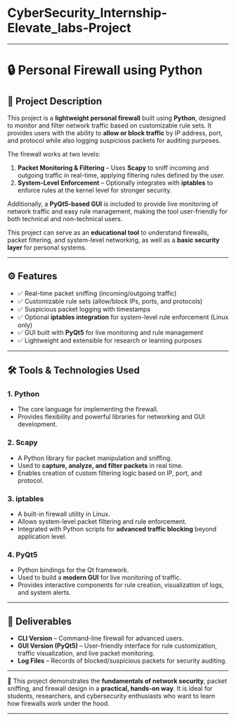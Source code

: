 # CyberSecurity_Internship-Elevate_labs-Project

---

# 🔒 Personal Firewall using Python

## 📌 Project Description

This project is a **lightweight personal firewall** built using **Python**, designed to monitor and filter network traffic based on customizable rule sets. It provides users with the ability to **allow or block traffic** by IP address, port, and protocol while also logging suspicious packets for auditing purposes.

The firewall works at two levels:

1. **Packet Monitoring & Filtering** – Uses **Scapy** to sniff incoming and outgoing traffic in real-time, applying filtering rules defined by the user.
2. **System-Level Enforcement** – Optionally integrates with **iptables**  to enforce rules at the kernel level for stronger security.

Additionally, a **PyQt5-based GUI** is included to provide live monitoring of network traffic and easy rule management, making the tool user-friendly for both technical and non-technical users.

This project can serve as an **educational tool** to understand firewalls, packet filtering, and system-level networking, as well as a **basic security layer** for personal systems.

---

## ⚙️ Features

* ✅ Real-time packet sniffing (incoming/outgoing traffic)
* ✅ Customizable rule sets (allow/block IPs, ports, and protocols)
* ✅ Suspicious packet logging with timestamps
* ✅ Optional **iptables integration** for system-level rule enforcement (Linux only)
* ✅ GUI built with **PyQt5** for live monitoring and rule management
* ✅ Lightweight and extensible for research or learning purposes

---

## 🛠 Tools & Technologies Used

### 1. **Python**

* The core language for implementing the firewall.
* Provides flexibility and powerful libraries for networking and GUI development.

### 2. **Scapy**

* A Python library for packet manipulation and sniffing.
* Used to **capture, analyze, and filter packets** in real time.
* Enables creation of custom filtering logic based on IP, port, and protocol.

### 3. **iptables**

* A built-in firewall utility in Linux.
* Allows system-level packet filtering and rule enforcement.
* Integrated with Python scripts for **advanced traffic blocking** beyond application level.

### 4. **PyQt5**

* Python bindings for the Qt framework.
* Used to build a **modern GUI** for live monitoring of traffic.
* Provides interactive components for rule creation, visualization of logs, and system alerts.


---

## 🚀 Deliverables

* **CLI Version** – Command-line firewall for advanced users.
* **GUI Version (PyQt5)** – User-friendly interface for rule customization, traffic visualization, and live packet monitoring.
* **Log Files** – Records of blocked/suspicious packets for security auditing.

---

🔐 This project demonstrates the **fundamentals of network security**, packet sniffing, and firewall design in a **practical, hands-on way**. It is ideal for students, researchers, and cybersecurity enthusiasts who want to learn how firewalls work under the hood.

---
